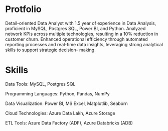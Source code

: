 # Protfolio

Detail-oriented Data Analyst with 1.5 year of experience in Data Analysis, proficient in MySQL,
Postgres SQL, Power BI, and Python. Analyzed network KPIs across multiple technologies, resulting in a
10% reduction in customer churn. Enhanced operational efficiency through automated reporting
processes and real-time data insights, leveraging strong analytical skills to support strategic decision-
making.

# Skills

Data Tools: MySQL, Postgres SQL

Programming Languages: Python, Pandas, NumPy

Data Visualization: Power BI, MS Excel, Matplotlib, Seaborn

Cloud Technologies: Azure Data Lakh, Azure Storage

ETL Tools: Azure Data Factory (ADF), Azure Databricks (ADB)
